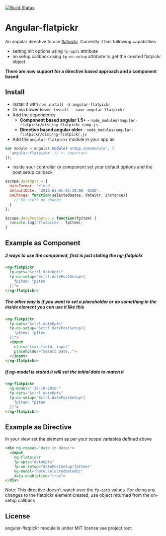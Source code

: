 [![Build Status](https://travis-ci.org/archsaber/angular-flatpickr.svg?branch=master)](https://travis-ci.org/archsaber/angular-flatpickr)

# Angular-flatpickr

An angular directive to use [flatpickr](https://github.com/chmln/flatpickr).
Currently it has following capabilities
* setting init options using `fp-opts` attribute
* on setup callback using `fp-on-setup` attribute to get the created flatpickr object

**There are now support for a directive based approach and a component based**

## Install

* install it with `npm install -S angular-flatpickr`
* Or via bower `bower install --save angular-flatpickr`
* Add the dependency
  * **Component based angular 1.5+** - `node_modules/angular-flatpickr/dist/ng-flatpickr-comp.js`
  * **Directive based angular older** - `node_modules/angular-flatpickr/dist/ng-flatpickr.js`
* Add the `angular-flatpickr` module in your app as

```js
var module = angular.module('atApp.somemodule', [
  'angular-flatpickr' // <- important
]);
```

* inside your controller or component set your default options and the post setup callback

```js
$scope.dateOpts = {
  dateFormat: 'Y-m-d',
  defaultDate: '2016-03-01 03:30:00 -0300',
  onChange: function(selectedDates, dateStr, instance){
    // Do stuff on change
  }
};

$scope.datePostSetup = function(fpItem) {
  console.log('flatpickr', fpItem);
}
```

## Example as Component

##### 2 ways to use the component, first is just stating the ng-flatpickr
``` html
<ng-flatpickr
  fp-opts="$ctrl.dateOpts"
  fp-on-setup="$ctrl.datePostSetup({
    fpItem: fpItem
  })">
</ng-flatpickr>
```

##### The other way is if you want to set a placeholder or do something in the inside element you can use it like this
``` html
<ng-flatpickr
  fp-opts="$ctrl.dateOpts"
  fp-on-setup="$ctrl.datePostSetup({
    fpItem: fpItem
  })">
  <input
    class="text-field__input"
    placeholder="Select Date..">
  </input>
</ng-flatpickr>
```

##### If ng-model is stated it will set the initial date to match it
``` html
<ng-flatpickr
  ng-model="'28-10-2018'"
  fp-opts="$ctrl.dateOpts"
  fp-on-setup="$ctrl.datePostSetup({
    fpItem: fpItem
  })">
</ng-flatpickr>
```


## Example as Directive

In your view set the element as per your scope variables defined above
``` html
<div ng-repeat="date in dates">
  <input
    ng-flatpickr
    fp-opts="dateOpts"
    fp-on-setup="datePostSetup(fpItem)"
    ng-model="date.selectedDateObj"
    data-enabletime="true">
</div>
```


Note: This directive doesn't watch over the `fp-opts` values. For doing any changes to the flatpickr element created, use object returned from the on-setup callback


## License

angular-flatpickr module is under MIT license see project root
